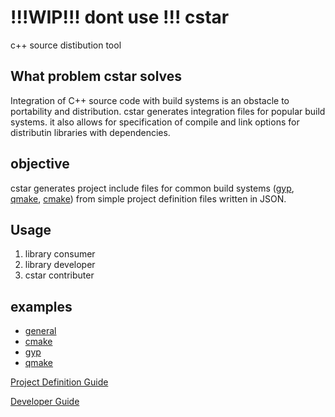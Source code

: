 # !!!WIP!!! dont use !!! cstar
c++ source distibution tool

## What problem cstar solves

Integration of C++ source code with build systems is an obstacle to portability and distribution. cstar generates integration files for popular build systems. it also allows for specification of compile and link options for distributin libraries with dependencies.   

## objective
cstar generates project include files for common build systems ([gyp](https://gyp.gsrc.io/index.md), [qmake](http://doc.qt.io/qt-4.8/qmake-manual.html), [cmake](https://cmake.org/)) from simple project
definition files written in JSON. 

<!-- When writing source to be distributed I can
1) specify files to include and hope that users get the right ones, for every update
2) ship a gyp file which could generate something that could maybe be integrated

Or *provide integration with popular build systems* via cstar 

 -->


## Usage 
1) library consumer
2) library developer
3) cstar contributer


## examples  
* [general](doc/examples.md)  
* [cmake](https://github.com/mucbuc/cstar-template-cmake/blob/master/README.md)  
* [gyp](https://github.com/mucbuc/cstar-template-gyp/blob/master/README.md)   
* [qmake](https://github.com/mucbuc/cstar-template-qmake/blob/master/README.md)  

[Project Definition Guide](doc/guide.md)   

[Developer Guide](doc/dev.md)

